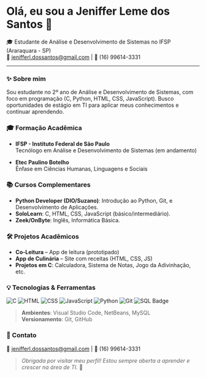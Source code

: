 # Olá, eu sou a Jeniffer Leme dos Santos 👋

🎓 Estudante de Análise e Desenvolvimento de Sistemas no IFSP (Araraquara - SP)  
📧 jenifferl.dossantos@gmail.com | 📱 (16) 99614-3331  

---

### ✨ Sobre mim
Sou estudante no 2º ano de Análise e Desenvolvimento de Sistemas, com foco em programação (C, Python, HTML, CSS, JavaScript). Busco oportunidades de estágio em TI para aplicar meus conhecimentos e continuar aprendendo.

### 🎓 Formação Acadêmica
- **IFSP - Instituto Federal de São Paulo**  
Tecnólogo em Análise e Desenvolvimento de Sistemas (em andamento)

- **Etec Paulino Botelho**  
Ênfase em Ciências Humanas, Linguagens e Sociais

### 📚 Cursos Complementares
- **Python Developer (DIO/Suzano)**: Introdução ao Python, Git, e Desenvolvimento de Aplicações.
- **SoloLearn**: C, HTML, CSS, JavaScript (básico/intermediário).
- **Zeek/OnByte**: Inglês, Informática Básica.

### 🛠️ Projetos Acadêmicos
- **Co-Leitura** – App de leitura (prototipado)
- **App de Culinária** – Site com receitas (HTML, CSS, JS)
- **Projetos em C**: Calculadora, Sistema de Notas, Jogo da Adivinhação, etc.

### 💡 Tecnologias & Ferramentas
![C](https://img.shields.io/badge/C-%2300599C.svg?style=for-the-badge&logo=c&logoColor=white)
![HTML](https://img.shields.io/badge/HTML5-%23E34F26.svg?style=for-the-badge&logo=html5&logoColor=white)
![CSS](https://img.shields.io/badge/CSS3-%231572B6.svg?style=for-the-badge&logo=css3&logoColor=white)
![JavaScript](https://img.shields.io/badge/JavaScript-%23F7DF1E.svg?style=for-the-badge&logo=javascript&logoColor=black)
![Python](https://img.shields.io/badge/Python-%233776AB.svg?style=for-the-badge&logo=python&logoColor=white)
![Git](https://img.shields.io/badge/Git-%23F05032.svg?style=for-the-badge&logo=git&logoColor=white)
![SQL Badge](https://img.shields.io/badge/-SQL-000?logo=MySQL&logoColor=4479A1)

> **Ambientes**: Visual Studio Code, NetBeans, MySQL  
> **Versionamento**: Git, GitHub

### 🔗 Contato 
📧 jenifferl.dossantos@gmail.com | 📱 (16) 99614-3331

> *Obrigada por visitar meu perfil! Estou sempre aberta a aprender e crescer na área de TI.* 🚀

